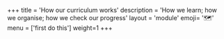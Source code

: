 +++
title = 'How our curriculum works'
description = 'How we learn; how we organise; how we check our progress'
layout = 'module'
emoji= '🗺️'
menu = ['first do this']
weight=1
+++

